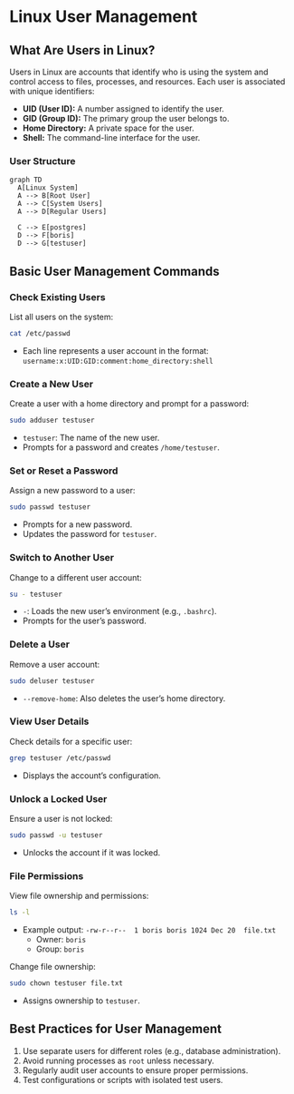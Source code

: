 # Linux User Management

## What Are Users in Linux?
Users in Linux are accounts that identify who is using the system and control access to files, processes, and resources. Each user is associated with unique identifiers:

- **UID (User ID):** A number assigned to identify the user.
- **GID (Group ID):** The primary group the user belongs to.
- **Home Directory:** A private space for the user.
- **Shell:** The command-line interface for the user.

### User Structure
```mermaid
graph TD
  A[Linux System]
  A --> B[Root User]
  A --> C[System Users]
  A --> D[Regular Users]

  C --> E[postgres]
  D --> F[boris]
  D --> G[testuser]
```

## Basic User Management Commands

### Check Existing Users
List all users on the system:

```bash
cat /etc/passwd
```

- Each line represents a user account in the format:
  `username:x:UID:GID:comment:home_directory:shell`

### Create a New User
Create a user with a home directory and prompt for a password:
```bash
sudo adduser testuser
```
- `testuser`: The name of the new user.
- Prompts for a password and creates `/home/testuser`.

### Set or Reset a Password
Assign a new password to a user:
```bash
sudo passwd testuser
```
- Prompts for a new password.
- Updates the password for `testuser`.

### Switch to Another User
Change to a different user account:
```bash
su - testuser
```
- `-`: Loads the new user’s environment (e.g., `.bashrc`).
- Prompts for the user’s password.

### Delete a User
Remove a user account:
```bash
sudo deluser testuser
```
- `--remove-home`: Also deletes the user’s home directory.

### View User Details
Check details for a specific user:
```bash
grep testuser /etc/passwd
```
- Displays the account’s configuration.

### Unlock a Locked User
Ensure a user is not locked:
```bash
sudo passwd -u testuser
```
- Unlocks the account if it was locked.

### File Permissions
View file ownership and permissions:
```bash
ls -l
```
- Example output:
  `-rw-r--r--  1 boris boris 1024 Dec 20  file.txt`
  - Owner: `boris`
  - Group: `boris`

Change file ownership:
```bash
sudo chown testuser file.txt
```
- Assigns ownership to `testuser`.

## Best Practices for User Management
1. Use separate users for different roles (e.g., database administration).
2. Avoid running processes as `root` unless necessary.
3. Regularly audit user accounts to ensure proper permissions.
4. Test configurations or scripts with isolated test users.
